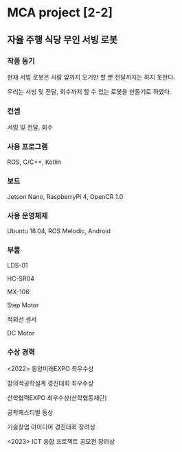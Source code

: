 # MCA project [2-2]

## 자율 주행 식당 무인 서빙 로봇

### 작품 동기

현재 서빙 로봇은 사람 앞까지 오기만 할 뿐 전달까지는 하지 못한다.

우리는 서빙 및 전달, 회수까지 할 수 있는 로봇을 만들기로 하였다.

### 컨셉

서빙 및 전달, 회수

### 사용 프로그램

ROS, C/C++, Kotlin

### 보드

Jetson Nano, RaspberryPi 4, OpenCR 1.0

### 사용 운영체제

Ubuntu 18.04, ROS Melodic, Android

### 부품

LDS-01

HC-SR04

MX-106

Step Motor

적외선 센서

DC Motor

### 수상 경력
<2022>
동양미래EXPO 최우수상

창의적공학설계 경진대회 최우수상

산학협력EXPO 최우수상(산학협동재단)

공학페스티벌 동상

기술창업 아이디어 경진대회 장려상

<2023>
ICT 융합 프로젝트 공모전 장려상

